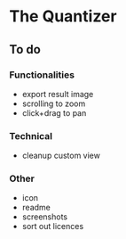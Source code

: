 #  The Quantizer
## To do
### Functionalities

* export result image
* scrolling to zoom
* click+drag to pan

### Technical

* cleanup custom view


### Other

* icon
* readme
* screenshots
* sort out licences
